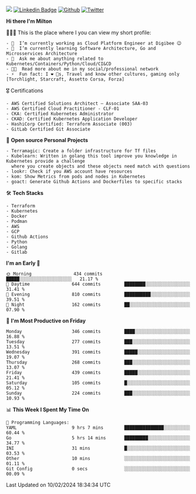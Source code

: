 ![](https://komarev.com/ghpvc/?username=miltlima&color=blueviolet) [![Linkedin Badge](https://img.shields.io/badge/-LinkedIn-blue?style=flat-square&logo=Linkedin&logoColor=white&link=https://www.linkedin.com/in/miltonlimaj/)](https://www.linkedin.com/in/miltonlimaj/) [![Github](https://img.shields.io/github/followers/miltlima?style=social)](https://github.com/miltlima?tab=followers) [![Twitter](https://img.shields.io/twitter/follow/milt_lima?style=social)](https://twitter.com/milt_lima)
 


     
**Hi there I'm Milton**

👨🏽‍💻 This is the place where I you can view my short profile:
```text
- 🔭  I’m currently working as Cloud Platform Engineer at Digibee 😉
- 🌱  I’m currently learning Software Architecture, Go and Microsservices Architecture
- 💬  Ask me about anything related to Kubernetes/Containers/Python/Cloud/CI&CD
- 👨‍💻  Read more about me in my social/professional network
- ⚡  Fun fact: I ❤️ 🐶s, Travel and know other cultures, gaming only [Torchlight, Starcraft, Assetto Corsa, Forza]
```
🎖 Certifications
```text
- AWS Certified Solutions Architect – Associate SAA-03
- AWS Certified Cloud Practitioner - CLF-01
- CKA: Certified Kubernetes Administrator
- CKAD: Certified Kubernetes Application Developer
- HashiCorp Certified: Terraform Associate (003)
- GitLab Certified Git Associate
```
📐 **Open source Personal Projects**

```text
- Terramagic: Create a folder infrastructure for Tf files
- Kubelearn: Written in golang this tool improve you knowledge in Kubernetes provide a challenge
  where you create objects and these objects need match with questions
- lookr: Check if you AWS account have resources
- kom: Show Metrics from pods and nodes in Kubernetes
- goact: Generate Github Actions and Dockerfiles to specific stacks
```
🛠 **Tech Stacks**

```text
- Terraform
- Kubernetes
- Docker
- Podman
- AWS
- GCP
- Github Actions
- Python
- Golang
- Gitlab
```         

<!--START_SECTION:waka-->
**I'm an Early 🐤** 

```text
🌞 Morning                434 commits         █████░░░░░░░░░░░░░░░░░░░░   21.17 % 
🌆 Daytime                644 commits         ████████░░░░░░░░░░░░░░░░░   31.41 % 
🌃 Evening                810 commits         ██████████░░░░░░░░░░░░░░░   39.51 % 
🌙 Night                  162 commits         ██░░░░░░░░░░░░░░░░░░░░░░░   07.90 % 
```
📅 **I'm Most Productive on Friday** 

```text
Monday                   346 commits         ████░░░░░░░░░░░░░░░░░░░░░   16.88 % 
Tuesday                  277 commits         ███░░░░░░░░░░░░░░░░░░░░░░   13.51 % 
Wednesday                391 commits         █████░░░░░░░░░░░░░░░░░░░░   19.07 % 
Thursday                 268 commits         ███░░░░░░░░░░░░░░░░░░░░░░   13.07 % 
Friday                   439 commits         █████░░░░░░░░░░░░░░░░░░░░   21.41 % 
Saturday                 105 commits         █░░░░░░░░░░░░░░░░░░░░░░░░   05.12 % 
Sunday                   224 commits         ███░░░░░░░░░░░░░░░░░░░░░░   10.93 % 
```


📊 **This Week I Spent My Time On** 

```text
💬 Programming Languages: 
YAML                     9 hrs 7 mins        ███████████████░░░░░░░░░░   60.44 % 
Go                       5 hrs 14 mins       █████████░░░░░░░░░░░░░░░░   34.77 % 
INI                      31 mins             █░░░░░░░░░░░░░░░░░░░░░░░░   03.53 % 
Other                    10 mins             ░░░░░░░░░░░░░░░░░░░░░░░░░   01.11 % 
Git Config               0 secs              ░░░░░░░░░░░░░░░░░░░░░░░░░   00.09 % 
```


 Last Updated on 10/02/2024 18:34:34 UTC
<!--END_SECTION:waka-->
